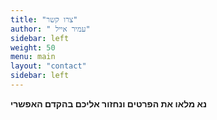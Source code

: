 ```yaml
---
title: "צרו קשר"
author: " עמיר אייל"
sidebar: left
weight: 50
menu: main
layout: "contact" 
sidebar: left
---
```


**נא מלאו את הפרטים ונחזור אליכם בהקדם האפשרי**
